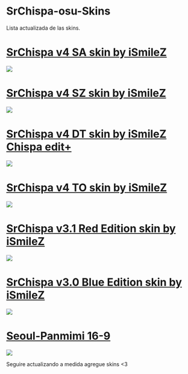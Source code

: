 # SrChispa-osu-Skins
Lista actualizada de las skins.

# [SrChispa v4 SA skin by iSmileZ](https://drive.google.com/u/0/uc?id=1mp1gdQ7rJA-ndIl7gns4aOldmUSJP6jc&export=download)
![](https://i.imgur.com/0sdxVHk.jpg)

# [SrChispa v4 SZ skin by iSmileZ](https://drive.google.com/u/0/uc?id=1-uCMaYP6dhPFWmIlmCAJRU2cYuF0MB9-&export=download)
![](https://i.imgur.com/1YPwz0d.jpg)

# [SrChispa v4 DT skin by iSmileZ Chispa edit+](https://drive.google.com/u/0/uc?id=1AY7v1_ltqVrcj1Y3UhHQz2QsGgQ1_I6O&export=download)
![](https://i.imgur.com/PLTCCAc.jpg)

# [SrChispa v4 TO skin by iSmileZ](https://drive.google.com/u/0/uc?id=1wWdLnhXHf9LYNlybQMvoHkZM7E21tlKL&export=download)
![](https://i.imgur.com/H7AMf8Q.jpg)

# [SrChispa v3.1 Red Edition skin by iSmileZ](https://drive.google.com/u/0/uc?id=1RlgGt_hy3-f7WVgnD3JqwyfWlRvIlkun&export=download)
![](https://skins.osuck.net/uploads/posts/2020-08/1597478047_screenshot9278.jpg)

# [SrChispa v3.0 Blue Edition skin by iSmileZ](http://www.mediafire.com/file/c18e0wfedfany8o/-_SrChispa_v3.0_Blue_Edition.osk/file)
![](https://i.imgur.com/VbRQmBV.jpg)

# [Seoul-Panmimi 16-9](https://www.reddit.com/r/OsuSkins/comments/6kycvr/seoul_panmimi_skin_release/) 
![](https://i.imgur.com/qb9z7jE.jpg)

Seguire actualizando a medida agregue skins <3 
